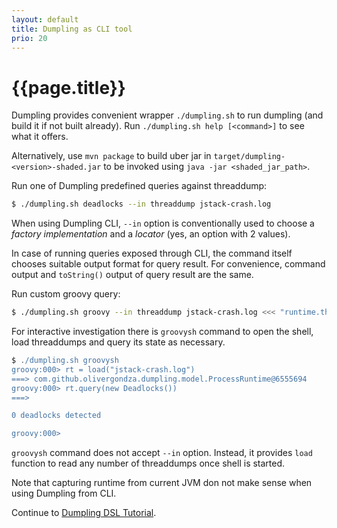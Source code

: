 ```yaml
---
layout: default
title: Dumpling as CLI tool
prio: 20
---
```


# {{page.title}}

Dumpling provides convenient wrapper `./dumpling.sh` to run dumpling (and build it if not built already). Run `./dumpling.sh help [<command>]` to see what it offers.

Alternatively, use `mvn package` to build uber jar in `target/dumpling-<version>-shaded.jar` to be invoked using `java -jar <shaded_jar_path>`.

Run one of Dumpling predefined queries against threaddump:

```bash
$ ./dumpling.sh deadlocks --in threaddump jstack-crash.log
```

When using Dumpling CLI, `--in` option is conventionally used to choose a *factory implementation* and a *locator* (yes, an option with 2 values).

In case of running queries exposed through CLI, the command itself chooses suitable output format for query result. For convenience, command output and `toString()` output of query result are the same.

Run custom groovy query:

```bash
$ ./dumpling.sh groovy --in threaddump jstack-crash.log <<< "runtime.threads.grep { it.status.waiting }"
```

For interactive investigation there is `groovysh` command to open the shell, load threaddumps and query its state as necessary.

```groovy
$ ./dumpling.sh groovysh
groovy:000> rt = load("jstack-crash.log")
===> com.github.olivergondza.dumpling.model.ProcessRuntime@6555694
groovy:000> rt.query(new Deadlocks())
===>

0 deadlocks detected

groovy:000>
```

`groovysh` command does not accept `--in` option. Instead, it provides `load` function to read any number of threaddumps once shell is started.

Note that capturing runtime from current JVM don not make sense when using
Dumpling from CLI.

Continue to [Dumpling DSL Tutorial](./tutorial.html).
